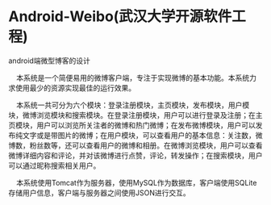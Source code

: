 # Android-Weibo(武汉大学开源软件工程)
android端微型博客的设计<br/>
<p>&nbsp;&nbsp;&nbsp;&nbsp;本系统是一个简便易用的微博客户端，专注于实现微博的基本功能。本系统力求使用最少的资源实现最佳的运行效果。<p/>
<p>&nbsp;&nbsp;&nbsp;&nbsp;本系统一共可分为六个模块：登录注册模块，主页模块，发布模块，用户模块，微博浏览模块和搜索模块。在登录注册模块，用户可以进行登录及注册；在主页模块，用户可以浏览所关注者的微博和热门微博；在发布微博模块，用户可以发布纯文字或是带图片的微博；在用户模块，可以查看用户的基本信息：关注数，微博数，粉丝数等，还可以查看用户的微博和相册。在微博浏览模块，用户可以查看微博详细内容和评论，并对该微博进行点赞，评论，转发操作；在搜索模块，用户可以通过昵称搜索相关用户。<p/>
<p>&nbsp;&nbsp;&nbsp;&nbsp;本系统使用Tomcat作为服务器，使用MySQL作为数据库，客户端使用SQLite存储用户信息，客户端与服务器之间使用JSON进行交互。</p>
